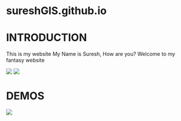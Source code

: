 # sureshGIS.github.io

# INTRODUCTION

This is my website
My Name is Suresh, How are you? Welcome to my fantasy website

![](https://media.tenor.com/QS7Mm3z76CsAAAAM/cat-meme.gif)
![]([https://static.pepy.tech/badge/geemap](https://i.imgur.com/9OOSpDm.png))


# DEMOS

![](https://raw.githubusercontent.com/gee-community/geemap/master/docs/assets/logo.png)
